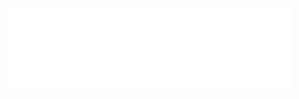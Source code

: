 <div style="width:100%;">
    <iframe id="myIframe" src="../假山.html" style="width:100%; border:none;" scrolling="no"></iframe>
</div>
<script>
    const iframe = document.getElementById('myIframe');

    function adjustIframeHeight() {
        if (iframe.contentWindow.document.body) {
            iframe.style.height = iframe.contentWindow.document.body.scrollHeight + 50 + 'px';
        }
    }

    // 页面加载完成后调整高度
    iframe.onload = function () {
        adjustIframeHeight();
        // 监听 iframe 内容的变化，实时调整高度
        const observer = new MutationObserver(adjustIframeHeight);
        const config = { attributes: true, childList: true, subtree: true };
        observer.observe(iframe.contentWindow.document.body, config);
    };
</script>
